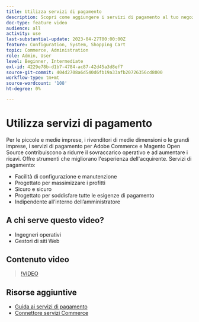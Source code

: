 ```yaml
---
title: Utilizza servizi di pagamento
description: Scopri come aggiungere i servizi di pagamento al tuo negozio e ridurre i costi operativi, aumentare i ricavi e migliorare l’intera esperienza di acquisto.
doc-type: feature video
audience: all
activity: use
last-substantial-update: 2023-04-27T00:00:00Z
feature: Configuration, System, Shopping Cart
topic: Commerce, Administration
role: Admin, User
level: Beginner, Intermediate
exl-id: 4229e78b-d1b7-4784-ac87-42d45a3d8ef7
source-git-commit: 404d2708a6d540d6fb19a33afb20726356cd8000
workflow-type: tm+mt
source-wordcount: '108'
ht-degree: 0%

---
```


# Utilizza servizi di pagamento

Per le piccole e medie imprese, i rivenditori di medie dimensioni o le grandi imprese, i servizi di pagamento per Adobe Commerce e Magento Open Source contribuiscono a ridurre il sovraccarico operativo e ad aumentare i ricavi. Offre strumenti che migliorano l&#39;esperienza dell&#39;acquirente. Servizi di pagamento:

- Facilità di configurazione e manutenzione
- Progettato per massimizzare i profitti
- Sicuro e sicuro
- Progettato per soddisfare tutte le esigenze di pagamento
- Indipendente all’interno dell’amministratore

## A chi serve questo video?

- Ingegneri operativi
- Gestori di siti Web

## Contenuto video

>[!VIDEO](https://video.tv.adobe.com/v/343990?quality=12&learn=on)

## Risorse aggiuntive

- [Guida ai servizi di pagamento](https://experienceleague.adobe.com/docs/commerce-merchant-services/payment-services/guide-overview.html?lang=it)
- [Connettore servizi Commerce](https://experienceleague.adobe.com/docs/commerce-merchant-services/user-guides/integration-services/saas.html?lang=it)
